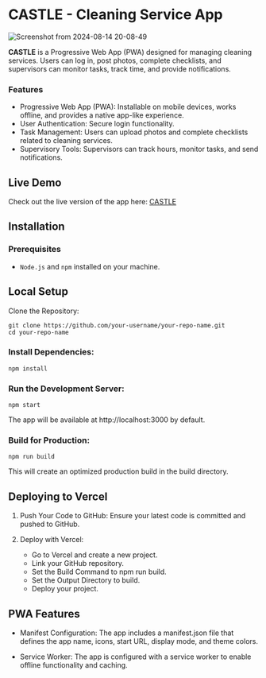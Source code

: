 # CASTLE - Cleaning Service App

![Screenshot from 2024-08-14 20-08-49](https://github.com/user-attachments/assets/f84ee949-e222-47f5-9aa1-34762f65d992)


**CASTLE** is a Progressive Web App (PWA) designed for managing cleaning services. Users can log in, post photos, complete checklists, and supervisors can monitor tasks, track time, and provide notifications.

### Features

- Progressive Web App (PWA): Installable on mobile devices, works offline, and provides a native app-like experience.
- User Authentication: Secure login functionality.
- Task Management: Users can upload photos and complete checklists related to cleaning services.
- Supervisory Tools: Supervisors can track hours, monitor tasks, and send notifications.

## Live Demo

Check out the live version of the app here: [CASTLE](https://castle-servicios.vercel.app/)

## Installation
### Prerequisites

- `Node.js` and `npm` installed on your machine.

## Local Setup

Clone the Repository:

```
git clone https://github.com/your-username/your-repo-name.git
cd your-repo-name
```

### Install Dependencies:

``` 
npm install
```

### Run the Development Server:

```
npm start
```

The app will be available at http://localhost:3000 by default.

### Build for Production:

```
npm run build
```

This will create an optimized production build in the build directory.

## Deploying to Vercel

1. Push Your Code to GitHub:
    Ensure your latest code is committed and pushed to GitHub.

2. Deploy with Vercel:
    - Go to Vercel and create a new project.
    - Link your GitHub repository.
    - Set the Build Command to npm run build.
    - Set the Output Directory to build.
    - Deploy your project.

## PWA Features

- Manifest Configuration: The app includes a manifest.json file that defines the app name, icons, start URL, display mode, and theme colors.

- Service Worker: The app is configured with a service worker to enable offline functionality and caching.
